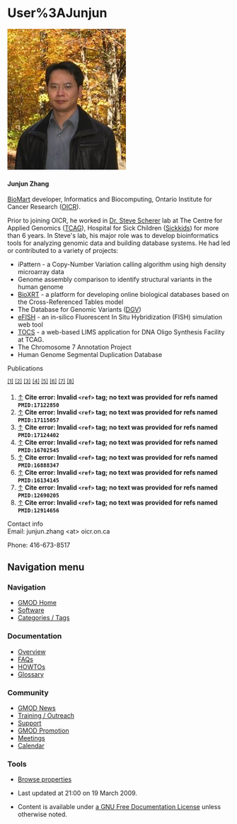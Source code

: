 



<span id="top"></span>




# <span dir="auto">User%3AJunjun</span>











<img
src="https://raw.githubusercontent.com/GMOD/gmod.github.io/main/mediawiki/images/1/1c/Junjun.jpg" width="268" height="318"
alt="Junjun.jpg" />



#### <span id="Junjun_Zhang" class="mw-headline">Junjun Zhang</span>

[BioMart](BioMart "BioMart") developer, Informatics and Biocomputing,
Ontario Institute for Cancer Research
(<a href="http://www.oicr.on.ca" class="external text"
rel="nofollow">OICR</a>).

Prior to joining OICR, he worked in
<a href="http://www.tcag.ca/scherer/" class="external text"
rel="nofollow">Dr. Steve Scherer</a> lab at The Centre for Applied
Genomics (<a href="http://www.tcag.ca" class="external text"
rel="nofollow">TCAG</a>), Hospital for Sick Children
(<a href="http://www.sickkids.ca" class="external text"
rel="nofollow">Sickkids</a>) for more than 6 years. In Steve's lab, his
major role was to develop bioinformatics tools for analyzing genomic
data and building database systems. He had led or contributed to a
variety of projects:

- iPattern - a Copy-Number Variation calling algorithm using high
  density microarray data
- Genome assembly comparison to identify structural variants in the
  human genome
- <a href="http://projects.tcag.ca/bioxrt" class="external text"
  rel="nofollow">BioXRT</a> - a platform for developing online
  biological databases based on the Cross-Referenced Tables model
- The Database for Genomic Variants
  (<a href="http://projects.tcag.ca/variation" class="external text"
  rel="nofollow">DGV</a>)
- <a href="http://projects.tcag.ca/efish" class="external text"
  rel="nofollow">eFISH</a> - an in-silico Fluorescent In Situ
  Hybridization (FISH) simulation web tool
- <a href="http://tocs.tcag.ca" class="external text"
  rel="nofollow">TOCS</a> - a web-based LIMS application for DNA Oligo
  Synthesis Facility at TCAG.
- The Chromosome 7 Annotation Project
- Human Genome Segmental Duplication Database

  

Publications

<sup>[\[1\]](#cite_note-PMID:17122850-1)</sup>
<sup>[\[2\]](#cite_note-PMID:17115057-2)</sup>
<sup>[\[3\]](#cite_note-PMID:17124402-3)</sup>
<sup>[\[4\]](#cite_note-PMID:16702545-4)</sup>
<sup>[\[5\]](#cite_note-PMID:16888347-5)</sup>
<sup>[\[6\]](#cite_note-PMID:16134145-6)</sup>
<sup>[\[7\]](#cite_note-PMID:12690205-7)</sup>
<sup>[\[8\]](#cite_note-PMID:12914656-8)</sup>

1.  <span id="cite_note-PMID:17122850"><span class="mw-cite-backlink">[↑](#cite_ref-PMID:17122850_0)</span>
    **Cite error: Invalid `<ref>` tag; no text was provided for refs
    named `PMID:17122850`**</span>
2.  <span id="cite_note-PMID:17115057"><span class="mw-cite-backlink">[↑](#cite_ref-PMID:17115057_0)</span>
    **Cite error: Invalid `<ref>` tag; no text was provided for refs
    named `PMID:17115057`**</span>
3.  <span id="cite_note-PMID:17124402"><span class="mw-cite-backlink">[↑](#cite_ref-PMID:17124402_0)</span>
    **Cite error: Invalid `<ref>` tag; no text was provided for refs
    named `PMID:17124402`**</span>
4.  <span id="cite_note-PMID:16702545"><span class="mw-cite-backlink">[↑](#cite_ref-PMID:16702545_0)</span>
    **Cite error: Invalid `<ref>` tag; no text was provided for refs
    named `PMID:16702545`**</span>
5.  <span id="cite_note-PMID:16888347"><span class="mw-cite-backlink">[↑](#cite_ref-PMID:16888347_0)</span>
    **Cite error: Invalid `<ref>` tag; no text was provided for refs
    named `PMID:16888347`**</span>
6.  <span id="cite_note-PMID:16134145"><span class="mw-cite-backlink">[↑](#cite_ref-PMID:16134145_0)</span>
    **Cite error: Invalid `<ref>` tag; no text was provided for refs
    named `PMID:16134145`**</span>
7.  <span id="cite_note-PMID:12690205"><span class="mw-cite-backlink">[↑](#cite_ref-PMID:12690205_0)</span>
    **Cite error: Invalid `<ref>` tag; no text was provided for refs
    named `PMID:12690205`**</span>
8.  <span id="cite_note-PMID:12914656"><span class="mw-cite-backlink">[↑](#cite_ref-PMID:12914656_0)</span>
    **Cite error: Invalid `<ref>` tag; no text was provided for refs
    named `PMID:12914656`**</span>

  

Contact info  
Email: junjun.zhang \<at\> oicr.on.ca

Phone: 416-673-8517








## Navigation menu









### Navigation



- <span id="n-GMOD-Home">[GMOD Home](Main_Page)</span>
- <span id="n-Software">[Software](GMOD_Components)</span>
- <span id="n-Categories-.2F-Tags">[Categories /
  Tags](Categories)</span>




### Documentation



- <span id="n-Overview">[Overview](Overview)</span>
- <span id="n-FAQs">[FAQs](Category%3AFAQ)</span>
- <span id="n-HOWTOs">[HOWTOs](Category%3AHOWTO)</span>
- <span id="n-Glossary">[Glossary](Glossary)</span>




### Community



- <span id="n-GMOD-News">[GMOD News](GMOD_News)</span>
- <span id="n-Training-.2F-Outreach">[Training /
  Outreach](Training_and_Outreach)</span>
- <span id="n-Support">[Support](Support)</span>
- <span id="n-GMOD-Promotion">[GMOD Promotion](GMOD_Promotion)</span>
- <span id="n-Meetings">[Meetings](Meetings)</span>
- <span id="n-Calendar">[Calendar](Calendar)</span>




### Tools

- <span id="t-smwbrowselink"><a href="Special%253ABrowse/User%3AJunjun" rel="smw-browse">Browse
  properties</a></span>



- <span id="footer-info-lastmod">Last updated at 21:00 on 19 March
  2009.</span>
<!-- - <span id="footer-info-viewcount">15,656 page views.</span> -->
- <span id="footer-info-copyright">Content is available under
  <a href="http://www.gnu.org/licenses/fdl-1.3.html" class="external"
  rel="nofollow">a GNU Free Documentation License</a> unless otherwise
  noted.</span>

<!-- -->



<!-- -->




